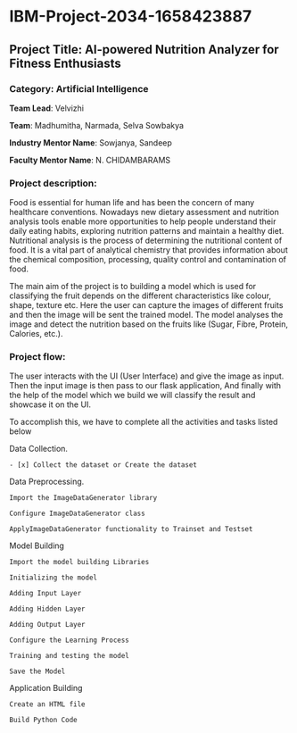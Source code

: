 # IBM-Project-2034-1658423887

## Project Title: AI-powered Nutrition Analyzer for Fitness Enthusiasts

### Category: Artificial Intelligence

**Team Lead**: Velvizhi

**Team**: Madhumitha, Narmada, Selva Sowbakya

**Industry Mentor Name**: Sowjanya, Sandeep

**Faculty Mentor Name**: N. CHIDAMBARAMS

### Project description:

Food is essential for human life and has been the concern of many healthcare conventions. Nowadays new dietary assessment and nutrition analysis tools enable more opportunities to help people understand their daily eating habits, exploring nutrition patterns and maintain a healthy diet. Nutritional analysis is the process of determining the nutritional content of food. It is a vital part of analytical chemistry that provides information about the chemical composition, processing, quality control and contamination of food.

The main aim of the project is to building a model which is used for classifying the fruit depends on the different characteristics like colour, shape, texture etc. Here the user can capture the images of different fruits and then the image will be sent the trained model. The model analyses the image and detect the nutrition based on the fruits like (Sugar, Fibre, Protein, Calories, etc.).

### Project flow:

The user interacts with the UI (User Interface) and give the image as input.
Then the input image is then pass to our flask application,
And finally with the help of the model which we build we will classify the result and showcase it on the UI.

To accomplish this, we have to complete all the activities and tasks listed below

Data Collection.

    - [x] Collect the dataset or Create the dataset

Data Preprocessing.

    Import the ImageDataGenerator library

    Configure ImageDataGenerator class

    ApplyImageDataGenerator functionality to Trainset and Testset

Model Building

    Import the model building Libraries

    Initializing the model

    Adding Input Layer

    Adding Hidden Layer

    Adding Output Layer

    Configure the Learning Process

    Training and testing the model

    Save the Model

Application Building

    Create an HTML file

    Build Python Code





